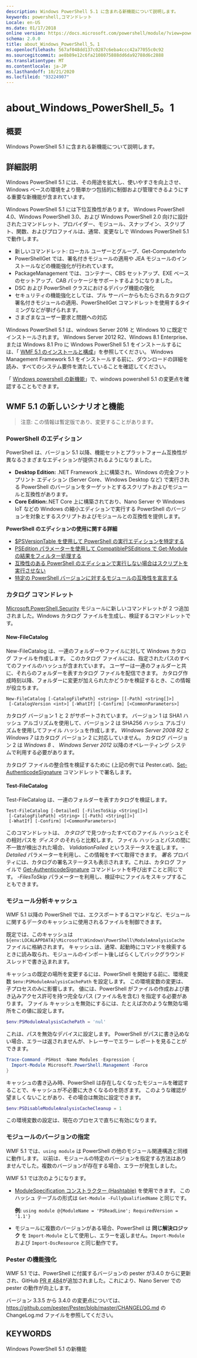 ```yaml
---
description: Windows PowerShell 5.1 に含まれる新機能について説明します。
keywords: powershell,コマンドレット
Locale: en-US
ms.date: 01/17/2018
online version: https://docs.microsoft.com/powershell/module/?view=powershell-5.1&WT.mc_id=ps-gethelp
schema: 2.0.0
title: about_Windows_PowerShell_5。1
ms.openlocfilehash: 567af048dd137c0287c6eba4ccc42a77055c0c92
ms.sourcegitcommit: ae8b89e12c6fa2108075888dd6da92788d6c2888
ms.translationtype: MT
ms.contentlocale: ja-JP
ms.lasthandoff: 10/21/2020
ms.locfileid: "93224907"
---
```

# <a name="about_windows_powershell_51"></a>about_Windows_PowerShell_5。1

## <a name="short-description"></a>概要

Windows PowerShell 5.1 に含まれる新機能について説明します。

## <a name="long-description"></a>詳細説明

Windows PowerShell 5.1 には、その用途を拡大し、使いやすさを向上させ、Windows ベースの環境をより簡単かつ包括的に制御および管理できるようにする重要な新機能が含まれています。

Windows PowerShell 5.1 には下位互換性があります。 Windows PowerShell 4.0、Windows PowerShell 3.0、および Windows PowerShell 2.0 向けに設計されたコマンドレット、プロバイダー、モジュール、スナップイン、スクリプト、関数、およびプロファイルは、通常、変更なしで Windows PowerShell 5.1 で動作します。

- 新しいコマンドレット: ローカル ユーザーとグループ、Get-ComputerInfo
- PowerShellGet では、署名付きモジュールの適用や JEA モジュールのインストールなどの機能強化が行われています。
- PackageManagement では、コンテナー、CBS セットアップ、EXE ベースのセットアップ、CAB パッケージをサポートするようになりました。
- DSC および PowerShell クラスにおけるデバッグ機能の強化
- セキュリティの機能強化としては、プル サーバーからもたらされるカタログ署名付きモジュールの適用、PowerShellGet コマンドレットを使用するタイミングなどが挙げられます。
- さまざまなユーザー要求と問題への対応

Windows PowerShell 5.1 は、windows Server 2016 と Windows 10 に既定でインストールされます。 Windows Server 2012 R2、Windows 8.1 Enterprise、または Windows 8.1 Pro に Windows PowerShell 5.1 をインストールするには、「 [WMF 5.1 のインストールと構成](/powershell/scripting/wmf/setup/install-configure)」を参照してください。
Windows Management Framework 5.1 をインストールする前に、ダウンロードの詳細を読み、すべてのシステム要件を満たしていることを確認してください。

「 [Windows powershell の新機能](/powershell/scripting/windows-powershell/whats-new/what-s-new-in-windows-powershell-50)」で、windows powershell 5.1 の変更点を確認することもできます。

## <a name="new-scenarios-and-features-in-wmf-51"></a>WMF 5.1 の新しいシナリオと機能

> 注意: この情報は暫定版であり、変更することがあります。

### <a name="powershell-editions"></a>PowerShell のエディション
PowerShell は、バージョン 5.1 以降、機能セットとプラットフォーム互換性が異なるさまざまなエディションが提供されるようになりました。

- **Desktop Edition:** .NET Framework 上に構築され、Windows の完全フットプリント エディション (Server Core、Windows Desktop など) で実行される PowerShell のバージョンをターゲットとするスクリプトおよびモジュールと互換性があります。
- **Core Edition:**.NET Core 上に構築されており、Nano Server や Windows IoT などの Windows の縮小エディションで実行する PowerShell のバージョンを対象とするスクリプトおよびモジュールとの互換性を提供します。

**PowerShell のエディションの使用に関する詳細**

- [$PSVersionTable を使用して PowerShell の実行エディションを特定する](/powershell/module/microsoft.powershell.core/about/about_automatic_variables)
- [PSEdition パラメーターを使用して CompatiblePSEditions で Get-Module の結果をフィルター処理する](/powershell/module/microsoft.powershell.core/get-module)
- [互換性のある PowerShell のエディションで実行しない場合はスクリプトを実行させない](/powershell/scripting/gallery/concepts/script-psedition-support)
- [特定の PowerShell バージョンに対するモジュールの互換性を宣言する](/powershell/scripting/gallery/concepts/module-psedition-support)

### <a name="catalog-cmdlets"></a>カタログ コマンドレット

[Microsoft.PowerShell.Security](/previous-versions/windows/powershell-scripting/hh847877(v=wps.640)) モジュールに新しいコマンドレットが 2 つ追加されました。Windows カタログ ファイルを生成し、検証するコマンドレットです。

#### <a name="new-filecatalog"></a>New-FileCatalog

New-FileCatalog は、一連のフォルダーやファイルに対して Windows カタログ ファイルを作成します。
このカタログ ファイルには、指定されたパスのすべてのファイルのハッシュが含まれています。 ユーザーは一連のフォルダーと共に、それらのフォルダーを表すカタログ ファイルを配信できます。 カタログ作成時刻以降、フォルダーに変更が加えられたかどうかを検証するとき、この情報が役立ちます。

```
New-FileCatalog [-CatalogFilePath] <string> [[-Path] <string[]>]
 [-CatalogVersion <int>] [-WhatIf] [-Confirm] [<CommonParameters>]
```

カタログ バージョン 1 と 2 がサポートされています。 バージョン 1 は SHA1 ハッシュ アルゴリズムを使用して、バージョン 2 は SHA256 ハッシュ アルゴリズムを使用してファイル ハッシュを作成します。 *Windows Server 2008 R2* と *Windows 7* はカタログ バージョン 2 に対応していません。 カタログ バージョン 2 は *Windows 8* 、 *Windows Server 2012* 以降のオペレーティング システムで利用する必要があります。

カタログ ファイルの整合性を検証するために (上記の例では Pester.cat)、[Set-AuthenticodeSignature](/powershell/module/microsoft.powershell.security/set-authenticodesignature) コマンドレットで署名します。

#### <a name="test-filecatalog"></a>Test-FileCatalog

Test-FileCatalog は、一連のフォルダーを表すカタログを検証します。

```
Test-FileCatalog [-Detailed] [-FilesToSkip <String[]>]
 [-CatalogFilePath] <String> [[-Path] <String[]>]
 [-WhatIf] [-Confirm] [<CommonParameters>]
```

このコマンドレットは、 *カタログ* で見つかったすべてのファイル ハッシュとその相対パスを *ディスク* のそれらと比較します。 ファイル ハッシュとパスの間に不一致が検出された場合、 *ValidationFailed* というステータスを返します。 *-Detailed* パラメーターを利用し、この情報をすべて取得できます。 *署名* プロパティには、カタログの署名ステータスも表示されます。これは、カタログ ファイルで [Get-AuthenticodeSignature](/powershell/module/microsoft.powershell.security/get-authenticodesignature) コマンドレットを呼び出すことと同じです。 *-FilesToSkip* パラメーターを利用し、検証中にファイルをスキップすることもできます。

### <a name="module-analysis-cache"></a>モジュール分析キャッシュ

WMF 5.1 以降の PowerShell では、エクスポートするコマンドなど、モジュールに関するデータのキャッシュに使用されるファイルを制御できます。

既定では、このキャッシュは `${env:LOCALAPPDATA}\Microsoft\Windows\PowerShell\ModuleAnalysisCache` ファイルに格納されます。 キャッシュは、通常、起動時にコマンドを検索するときに読み取られ、モジュールのインポート後しばらくしてバックグラウンド スレッドで書き込まれます。

キャッシュの既定の場所を変更するには、PowerShell を開始する前に、環境変数 `$env:PSModuleAnalysisCachePath` を設定します。 この環境変数の変更は、子プロセスのみに影響します。 値には、PowerShell がファイルの作成および書き込みアクセス許可を持つ完全なパス (ファイル名を含む) を指定する必要があります。 ファイル キャッシュを無効にするには、たとえば次のような無効な場所をこの値に設定します。

```powershell
$env:PSModuleAnalysisCachePath = 'nul'
```

これは、パスを無効なデバイスに設定します。 PowerShell がパスに書き込めない場合、エラーは返されませんが、トレーサーでエラー レポートを見ることができます。

```powershell
Trace-Command -PSHost -Name Modules -Expression {
  Import-Module Microsoft.PowerShell.Management -Force
}
```

キャッシュの書き込み時、PowerShell は存在しなくなったモジュールを確認することで、キャッシュが不必要に大きくなるのを防ぎます。 このような確認が望ましくないことがあり、その場合は無効に設定できます。

```powershell
$env:PSDisableModuleAnalysisCacheCleanup = 1
```

この環境変数の設定は、現在のプロセスで直ちに有効になります。

### <a name="specifying-module-version"></a>モジュールのバージョンの指定

WMF 5.1 では、`using module` は PowerShell の他のモジュール関連構造と同様に動作します。 以前は、モジュールの特定のバージョンを指定する方法はありませんでした。複数のバージョンが存在する場合、エラーが発生しました。

WMF 5.1 では次のようになります。

* [ModuleSpecification コンストラクター (Hashtable)](/dotnet/api/microsoft.powershell.commands.modulespecification.-ctor) を使用できます。
  このハッシュ テーブルの形式は `Get-Module -FullyQualifiedName` と同じです。

  **例:** `using module @{ModuleName = 'PSReadLine'; RequiredVersion = '1.1'}`

* モジュールに複数のバージョンがある場合、PowerShell は **同じ解決ロジック** を `Import-Module` として使用し、エラーを返しません。`Import-Module` および `Import-DscResource` と同じ動作です。

### <a name="improvements-to-pester"></a>Pester の機能強化

WMF 5.1 では、PowerShell に付属するバージョンの pester が3.4.0 からに更新され、GitHub [PR # 484](https://github.com/pester/Pester/pull/484)が追加されました。これにより、Nano Server での pester の動作が向上します。

バージョン 3.3.5 から 3.4.0 の変更点については、https://github.com/pester/Pester/blob/master/CHANGELOG.md の ChangeLog.md ファイルを参照してください。

## <a name="keywords"></a>KEYWORDS

Windows PowerShell 5.1 の新機能
